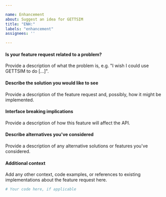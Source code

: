 ```yaml
---

name: Enhancement
about: Suggest an idea for GETTSIM
title: "ENH:"
labels: "enhancement"
assignees: ''

---
```


#### Is your feature request related to a problem?

Provide a description of what the problem is, e.g. "I wish I could use
GETTSIM to do [...]".

#### Describe the solution you would like to see

Provide a description of the feature request and, possibly, how it might be implemented.

#### Interface breaking implications

Provide a description of how this feature will affect the API.

#### Describe alternatives you've considered

Provide a description of any alternative solutions or features you've considered.

#### Additional context

Add any other context, code examples, or references to existing implementations about
the feature request here.

```python
# Your code here, if applicable
```

